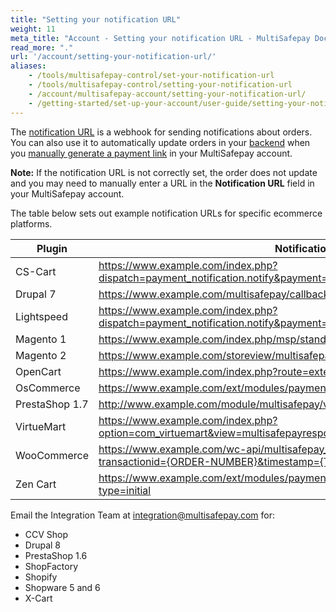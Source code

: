 ```yaml
---
title: "Setting your notification URL"
weight: 11
meta_title: "Account - Setting your notification URL - MultiSafepay Docs"
read_more: "."
url: '/account/setting-your-notification-url/'
aliases:
    - /tools/multisafepay-control/set-your-notification-url
    - /tools/multisafepay-control/setting-your-notification-url
    - /account/multisafepay-account/setting-your-notification-url/
    - /getting-started/set-up-your-account/user-guide/setting-your-notification-url/
---
```


The [notification URL](/developer/api/notification-url/) is a webhook for sending notifications about orders. You can also use it to automatically update orders in your [backend](/glossaries/multisafepay-glossary/#backend) when you [manually generate a payment link](/tools/multisafepay-control/manually-generated-payment-link) in your MultiSafepay account.

**Note:** If the notification URL is not correctly set, the order does not update and you may need to manually enter a URL in the **Notification URL** field in your MultiSafepay account.

The table below sets out example notification URLs for specific ecommerce platforms.

| Plugin | Notification URL                  |
|----------|-----------------------|
| CS-Cart    | https://www.example.com/index.php?dispatch=payment_notification.notify&payment=multisafepay_ideal            |
| Drupal 7     | https://www.example.com/multisafepay/callback                 |
| Lightspeed    | https://www.example.com/index.php?dispatch=payment_notification.notify&payment=multisafepay_ideal |
| Magento 1    | https://www.example.com/index.php/msp/standard/notification           |
| Magento 2    | https://www.example.com/storeview/multisafepay/connect/notification          |
| OpenCart    | https://www.example.com/index.php?route=extension/payment/multisafepay/callback          |
| OsCommerce     | https://www.example.com/ext/modules/payment/multisafepay/notify.php                 |
|PrestaShop 1.7   |  http://www.example.com/module/multisafepay/validation              |
| VirtueMart     | https://www.example.com/index.php?option=com_virtuemart&view=multisafepayresponse&mode=notify&type=initial&task=notify          |
| WooCommerce    | https://www.example.com/wc-api/multisafepay_{ID-OF-PAYMENT-METHOD}?transactionid={ORDER-NUMBER}&timestamp={TIME-STAMP} |
| Zen Cart    | https://www.example.com/ext/modules/payment/multisafepay/notify_checkout.php?type=initial |

Email the Integration Team at <integration@multisafepay.com> for:

- CCV Shop
- Drupal 8
- PrestaShop 1.6
- ShopFactory
- Shopify
- Shopware 5 and 6
- X-Cart 